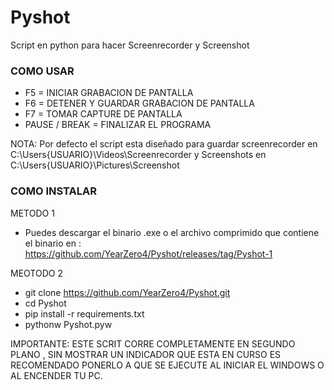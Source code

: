 # Pyshot
Script en python para hacer Screenrecorder y Screenshot
### COMO USAR ###
* F5 = INICIAR GRABACION DE PANTALLA
* F6 = DETENER Y GUARDAR GRABACION DE PANTALLA
* F7 = TOMAR CAPTURE DE PANTALLA
* PAUSE / BREAK = FINALIZAR EL PROGRAMA

NOTA: Por defecto el script esta diseñado para guardar screenrecorder en C:\Users\{USUARIO}\Videos\Screenrecorder y Screenshots en C:\Users\{USUARIO}\Pictures\Screenshot

### COMO INSTALAR ###
METODO 1
- Puedes descargar el binario .exe o el archivo comprimido que contiene el binario en :
https://github.com/YearZero4/Pyshot/releases/tag/Pyshot-1

MEOTODO 2
- git clone https://github.com/YearZero4/Pyshot.git
- cd Pyshot
- pip install -r requirements.txt
- pythonw Pyshot.pyw

IMPORTANTE: ESTE SCRIT CORRE COMPLETAMENTE EN SEGUNDO PLANO , SIN MOSTRAR UN INDICADOR QUE ESTA EN CURSO
ES RECOMENDADO PONERLO A QUE SE EJECUTE AL INICIAR EL WINDOWS O AL ENCENDER TU PC.



